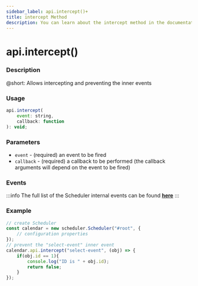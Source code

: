```yaml
---
sidebar_label: api.intercept()+
title: intercept Method
description: You can learn about the intercept method in the documentation of the DHTMLX JavaScript Scheduler library. Browse developer guides and API reference, try out code examples and live demos, and download a free 30-day evaluation version of DHTMLX Scheduler.
---
```


# api.intercept()

### Description

@short: Allows intercepting and preventing the inner events

### Usage

~~~jsx {}
api.intercept(
	event: string,
	callback: function
): void;
~~~

### Parameters

- `event` - (required) an event to be fired 
- `callback` - (required) a callback to be performed (the callback arguments will depend on the event to be fired)

### Events

:::info
The full list of the Scheduler internal events can be found [**here**](api/overview/events_overview.md)
:::

### Example

~~~jsx {6-11}
// create Scheduler
const calendar = new scheduler.Scheduler("#root", {
	// configuration properties
});
// prevent the "select-event" inner event
calendar.api.intercept("select-event", (obj) => {
	if(obj.id == 1){
		console.log("ID is " + obj.id);
		return false;
	}
});
~~~
